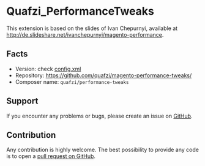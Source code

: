 Quafzi_PerformanceTweaks
========================

This extension is based on the slides of Ivan Chepurnyi, available at
http://de.slideshare.net/ivanchepurnyi/magento-performance.

Facts
-----

* Version: check [config.xml](https://github.com/quafzi/magento-performance-tweaks/blob/master/app/code/community/Quafzi/PerformanceTweaks/etc/config.xml)
* Repository: https://github.com/quafzi/magento-performance-tweaks/
* Composer name: `quafzi/performance-tweaks`

Support
-------
If you encounter any problems or bugs, please create an issue on
[GitHub](https://github.com/quafzi/magento-performance-tweaks/issues).

Contribution
------------
Any contribution is highly welcome. The best possibility to provide any code is to open
a [pull request on GitHub](https://help.github.com/articles/using-pull-requests).
